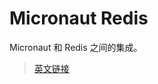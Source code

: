 # Micronaut Redis

Micronaut 和 Redis 之间的集成。

> [英文链接](https://micronaut-projects.github.io/micronaut-redis/snapshot/guide/)
